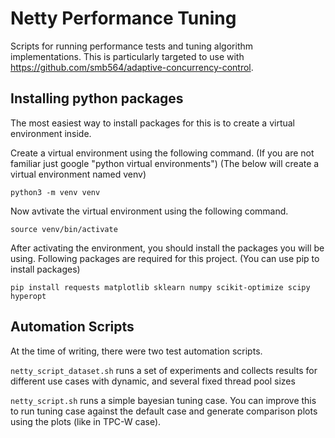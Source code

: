 # Netty Performance Tuning
Scripts for running performance tests and tuning algorithm implementations. This is particularly targeted to use with <a>https://github.com/smb564/adaptive-concurrency-control</a>.


## Installing python packages
The most easiest way to install packages for this is to create a virtual environment inside.

Create a virtual environment using the following command. (If you are not familiar just google "python virtual environments")
(The below will create a virtual environment named venv)
```
python3 -m venv venv
```

Now avtivate the virtual environment using the following command.
```
source venv/bin/activate
```

After activating the environment, you should install the packages you will be using. Following packages are required for this project. (You can use pip to install packages)

```
pip install requests matplotlib sklearn numpy scikit-optimize scipy hyperopt
```

## Automation Scripts

At the time of writing, there were two test automation scripts.

`netty_script_dataset.sh` runs a set of experiments and collects results for different use cases with dynamic, and several fixed thread pool sizes

`netty_script.sh` runs a simple bayesian tuning case. You can improve this to run tuning case against the default case and generate comparison plots using the plots (like in TPC-W case).
